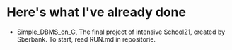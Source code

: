 # Here's what I've already done

- Simple_DBMS_on_C, The final project of intensive [School21], created by Sberbank.
To start, read RUN.md in repositorie.

[School21]: <https://21-school.ru/>